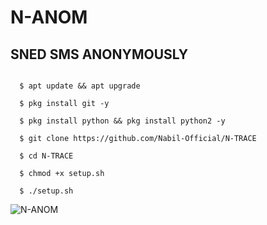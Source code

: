 # N-ANOM
## SNED SMS ANONYMOUSLY 

```
  
  $ apt update && apt upgrade 
  
  $ pkg install git -y
  
  $ pkg install python && pkg install python2 -y
  
  $ git clone https://github.com/Nabil-Official/N-TRACE
  
  $ cd N-TRACE 
  
  $ chmod +x setup.sh 
  
  $ ./setup.sh 

```

![N-ANOM](https://j.top4top.io/p_1905o7ugw0.png)
